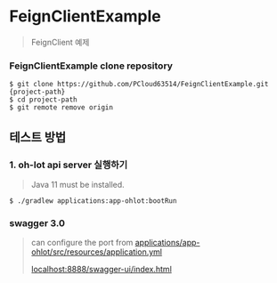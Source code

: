 # FeignClientExample


> FeignClient 예제

### FeignClientExample clone repository
```shell
$ git clone https://github.com/PCloud63514/FeignClientExample.git {project-path}
$ cd project-path
$ git remote remove origin
```
## 테스트 방법
### 1. oh-lot api server 실행하기
> Java 11 must be installed.
```shell
$ ./gradlew applications:app-ohlot:bootRun
```

### swagger 3.0
> can configure the port from [applications/app-ohlot/src/resources/application.yml](https://github.com/PCloud63514/webapp-ohlot/blob/main/applications/app-ohlot/src/main/resources/application.yml)
>
> [localhost:8888/swagger-ui/index.html](http://localhost:8888/swagger-ui/index.html)
